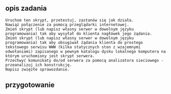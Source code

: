 ## opis zadania

    Uruchom ten skrypt, przetestuj, zastanów się jak działa.
    Nawiąż połączenie za pomocą przeglądarki internetowej.
    Zmień skrypt (lub napisz własny serwer w dowolnym języku programowania) tak aby wysyłał do klienta nagłówek jego żądania.
    Zmień skrypt (lub napisz własny serwer w dowolnym języku programowania) tak aby obsugiwał żądania klienta do prostego tekstowego serwisu WWW (kilka statycznych ston z wzajemnymi odwołaniami) zapisanego w pewnym katalogu dysku lokalnego komputera na którym uruchomiony jest skrypt serwera.
    Przechwyć komunikaty do/od serwera za pomocą analizatora sieciowego - przeanalizuj ich konstrukcję.
    Napisz zwięzłe sprawozdanie.
    
## przygotowanie

